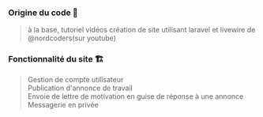 ### Origine du code 🚀
> à la base, tutoriel vidéos création de site utilisant laravel et livewire de @nordcoders(sur youtube)<br/>

### Fonctionnalité du site 🏗<br/>
> Gestion de compte utilisateur<br/>
> Publication d'annonce de travail<br/>
> Envoie de lettre de motivation en guise de réponse à une annonce<br/>
> Messagerie en privée

